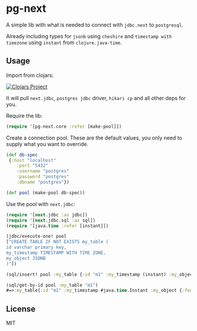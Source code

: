 # pg-next

A simple lib with what is needed to connect with `jdbc.next` to `postgresql`.

Already including types for `jsonb` using `cheshire` and `timestamp with timezone` using `instant` from `clojure.java-time`.

## Usage

Import from clojars:

[![Clojars Project](https://img.shields.io/clojars/v/org.clojars.diogok/pg-next.svg)](https://clojars.org/org.clojars.diogok/pg-next)

It will pull `next.jdbc`, `postgres jdbc` driver, `hikari cp` and all other deps for you.

Require the lib:

```clojure
(require '[pg-next.core :refer [make-pool]])
```

Create a connection pool. These are the default values, you only need to supply what you want to override.

```clojure
(def db-spec 
 {:host "localhost"
    :port "5432"
    :username "postgres"
    :password "postgres"
    :dbname "postgres"})

(def pool (make-pool db-spec))
```

Use the pool with `next.jdbc`:

```clojure
(require '[next.jdbc :as jdbc])
(require '[next.jdbc.sql :as sql])
(require '[java.time :refer [instant]])

(jdbc/execute-one! pool
["CREATE TABLE IF NOT EXISTS my_table (
id varchar primary key,
my_timestamp TIMESTAMP WITH TIME ZONE,
my_object JSONB
)"])

(sql/insert! pool :my_table {:id "m1" :my_timestamp (instant) :my_object {:foo "bar"}})

(sql/get-by-id pool :my_table "m1")
#=>:my_table{:id "m1" :my_timestamp #java.time.Instant :my_object {:foo "bar"}}
```

## License

MIT

